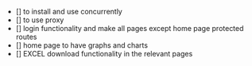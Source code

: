 - [] to install and use concurrently
- [] to use proxy
- [] login functionality and make all pages except home page protected routes
- [] home page to have graphs and charts
- [] EXCEL download functionality in the relevant pages